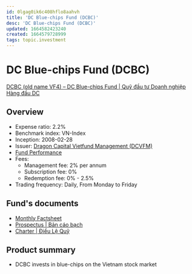 ```yaml
---
id: 0lgag0ik6c408hflo8aahvh
title: 'DC Blue-chips Fund (DCBC)'
desc: 'DC Blue-chips Fund (DCBC)'
updated: 1664582423240
created: 1664579728999
tags: topic.investment
---
```

# DC Blue-chips Fund (DCBC)

[DCBC (old name VF4) – DC Blue-chips Fund | Quỹ đầu tư Doanh nghiệp Hàng đầu DC](https://dragoncapital.com.vn/en/dc-blue-chips-investment-fund-dcbc/dcbc-overview/)

## Overview

- Expense ratio: 2.2%
- Benchmark index: VN-Index
- Inception: 2008-02-28
- Issuer: [Dragon Capital Vietfund Management (DCVFM)](https://dragoncapital.com.vn/en/)
- [Fund Performance](https://dragoncapital.com.vn/en/dcbc-fund-performance/?report_type=cap-nhat-hoat-dong-quy&fund_code=DCBC)
- Fees:
    - Management fee: 2% per annum
    - Subscription fee: 0%
    - Redemption fee: 0% - 2.5%
- Trading frequency: Daily, From Monday to Friday

## Fund's documents

- [Monthly Factsheet](https://dragoncapital.com.vn/cap-nhat-hoat-dong-quy-dcbc/?report_type=cap-nhat-hoat-dong-quy&fund_code=DCBC)
- [Prospectus | Bản cáo bạch](https://vfmcomvnaz.azureedge.net/dcvfmcomvn/uploads/vfm_files/report/2022/06/DCBC_20220701.pdf)
- [Charter | Điều Lệ Quỹ](https://vfmcomvnaz.azureedge.net/dcvfmcomvn/uploads/vfm_files/report/2022/05/DCBC_Dieu-le_2022-AGM2_CBTT.pdf)

## Product summary

- DCBC invests in blue-chips on the Vietnam stock market